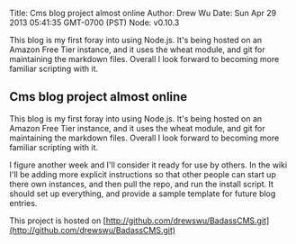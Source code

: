 Title: Cms blog project almost online
Author: Drew Wu
Date: Sun Apr 29 2013 05:41:35 GMT-0700 (PST)
Node: v0.10.3


This blog is my first foray into using Node.js. It's being hosted on an Amazon Free Tier instance, and it uses the wheat module, and git for maintaining the markdown files. Overall I look forward to becoming more familiar scripting with it.

## Cms blog project almost online

This blog is my first foray into using Node.js. It's being hosted on an Amazon Free Tier instance, and it uses the wheat module, and git for maintaining the markdown files. Overall I look forward to becoming more familiar scripting with it.

I figure another week and I'll consider it ready for use by others. In the wiki I'll be adding more explicit instructions so that other people can start up there own instances, and then pull the repo, and run the install script. It should set up everything, and provide a sample template for future blog entries.

This project is hosted on [http://github.com/drewswu/BadassCMS.git](http://github.com/drewswu/BadassCMS.git)
